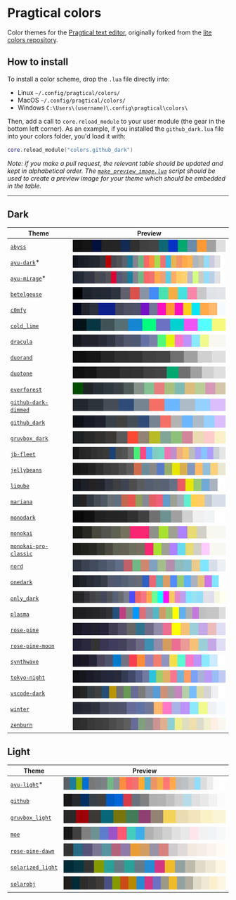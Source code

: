 # Pragtical colors

Color themes for the [Pragtical text editor](https://github.com/pragtical/pragtical),
originally forked from the [lite colors repository](https://github.com/rxi/lite-colors).

## How to install

To install a color scheme, drop the `.lua` file directly into:

*   Linux `~/.config/pragtical/colors/`
*   MacOS `~/.config/pragtical/colors/`
*   Windows `C:\Users\(username)\.config\pragtical\colors\`

Then, add a call to `core.reload_module` to your user module (the gear in the
bottom left corner). As an example, if you installed the `github_dark.lua`
file into your colors folder, you'd load it with:

```lua
core.reload_module("colors.github_dark")
```

*Note: if you make a pull request, the relevant table should be updated and kept
in alphabetical order. The [`make_preview_image.lua`](make_preview_image.lua)
script should be used to create a preview image for your theme which should be
embedded in the table.*

---

## Dark

Theme                                                               | Preview                                                         
------------------------------------------------------------------- | ----------------------------------------------------------------
[`abyss`](colors/abyss.lua?raw=1)                                   | ![abyss_preview](previews/abyss.svg)                            
[`ayu-dark`](https://github.com/juliardi/lite-xl-ayu-theme.git)\*   | ![ayu-dark_preview](previews/ayu-dark.svg)                      
[`ayu-mirage`](https://github.com/juliardi/lite-xl-ayu-theme.git)\* | ![ayu-mirage_preview](previews/ayu-mirage.svg)                  
[`betelgeuse`](colors/betelgeuse.lua?raw=1)                         | ![betelgeuse_preview](previews/betelgeuse.svg)                  
[`c0mfy`](colors/c0mfy.lua?raw=1)                                   | ![c0mfy_preview](previews/c0mfy.svg)                            
[`cold_lime`](colors/cold_lime.lua?raw=1)                           | ![cold_lime_preview](previews/cold_lime.svg)                    
[`dracula`](colors/dracula.lua?raw=1)                               | ![dracula_preview](previews/dracula.svg)                        
[`duorand`](colors/duorand.lua?raw=1)                               | ![duorand_preview](previews/duorand.svg)                        
[`duotone`](colors/duotone.lua?raw=1)                               | ![duotone_preview](previews/duotone.svg)                        
[`everforest`](colors/everforest.lua?raw=1)                         | ![everforest_preview](previews/everforest.svg)                  
[`github-dark-dimmed`](colors/github-dark-dimmed.lua?raw=1)         | ![github-dark-dimmed_preview](previews/github-dark-dimmed.svg)  
[`github_dark`](colors/github_dark.lua?raw=1)                       | ![github_dark_preview](previews/github_dark.svg)                
[`gruvbox_dark`](colors/gruvbox_dark.lua?raw=1)                     | ![gruvbox_dark_preview](previews/gruvbox_dark.svg)              
[`jb-fleet`](colors/jb-fleet.lua?raw=1)                             | ![jb-fleet_preview](previews/jb-fleet.svg)                      
[`jellybeans`](colors/jellybeans.lua?raw=1)                         | ![jellybeans_preview](previews/jellybeans.svg)                  
[`liqube`](colors/liqube.lua?raw=1)                                 | ![liqube_preview](previews/liqube.svg)                          
[`mariana`](colors/mariana.lua?raw=1)                               | ![mariana_preview](previews/mariana.svg)                        
[`monodark`](colors/monodark.lua?raw=1)                             | ![monodark_preview](previews/monodark.svg)                      
[`monokai`](colors/monokai.lua?raw=1)                               | ![monokai_preview](previews/monokai.svg)                        
[`monokai-pro-classic`](colors/monokai-pro-classic.lua?raw=1)       | ![monokai-pro-classic_preview](previews/monokai-pro-classic.svg)
[`nord`](colors/nord.lua?raw=1)                                     | ![nord_preview](previews/nord.svg)                              
[`onedark`](colors/onedark.lua?raw=1)                               | ![onedark_preview](previews/onedark.svg)                        
[`only_dark`](colors/only_dark.lua?raw=1)                           | ![only_dark_preview](previews/only_dark.svg)                    
[`plasma`](colors/plasma.lua?raw=1)                                 | ![plasma_preview](previews/plasma.svg)                          
[`rose-pine`](colors/rose-pine.lua?raw=1)                           | ![rose-pine_preview](previews/rose-pine.svg)                    
[`rose-pine-moon`](colors/rose-pine-moon.lua?raw=1)                 | ![rose-pine-moon_preview](previews/rose-pine-moon.svg)          
[`synthwave`](colors/synthwave.lua?raw=1)                           | ![synthwave_preview](previews/synthwave.svg)                    
[`tokyo-night`](colors/tokyo-night.lua?raw=1)                       | ![tokyo-night_preview](previews/tokyo-night.svg)                
[`vscode-dark`](colors/vscode-dark.lua?raw=1)                       | ![vscode-dark_preview](previews/vscode-dark.svg)                
[`winter`](colors/winter.lua?raw=1)                                 | ![winter_preview](previews/winter.svg)                          
[`zenburn`](colors/zenburn.lua?raw=1)                               | ![zenburn_preview](previews/zenburn.svg)                        

## Light

Theme                                                              | Preview                                                 
------------------------------------------------------------------ | --------------------------------------------------------
[`ayu-light`](https://github.com/juliardi/lite-xl-ayu-theme.git)\* | ![ayu-light_preview](previews/ayu-light.svg)            
[`github`](colors/github.lua?raw=1)                                | ![github_preview](previews/github.svg)                  
[`gruvbox_light`](colors/gruvbox_light.lua?raw=1)                  | ![gruvbox_light_preview](previews/gruvbox_light.svg)    
[`moe`](colors/moe.lua?raw=1)                                      | ![moe_preview](previews/moe.svg)                        
[`rose-pine-dawn`](colors/rose-pine-dawn.lua?raw=1)                | ![rose-pine-dawn_preview](previews/rose-pine-dawn.svg)  
[`solarized_light`](colors/solarized_light.lua?raw=1)              | ![solarized_light_preview](previews/solarized_light.svg)
[`solarobj`](colors/solarobj.lua?raw=1)                            | ![solarobj_preview](previews/solarobj.svg)              

